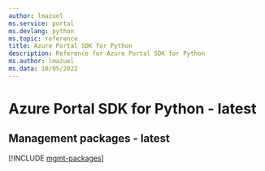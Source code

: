 ```yaml
---
author: lmazuel
ms.service: portal
ms.devlang: python
ms.topic: reference
title: Azure Portal SDK for Python
description: Reference for Azure Portal SDK for Python
ms.author: lmazuel
ms.data: 10/05/2022
---
```

# Azure Portal SDK for Python - latest

## Management packages - latest
[!INCLUDE [mgmt-packages](portal-mgmt-index.md)]